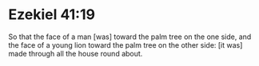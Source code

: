 # Ezekiel 41:19

So that the face of a man [was] toward the palm tree on the one side, and the face of a young lion toward the palm tree on the other side: [it was] made through all the house round about.